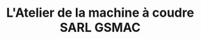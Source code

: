 ---
title: "L'Atelier de la machine à coudre SARL GSMAC"
url: /saint-didier-de-la-tour/latelier-de-la-machine-a-coudre-sarl-gsmac/
shop: Allgemein
---